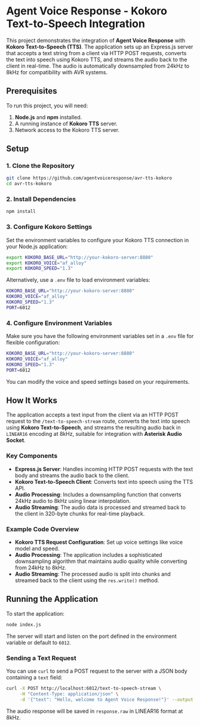 # Agent Voice Response - Kokoro Text-to-Speech Integration

This project demonstrates the integration of **Agent Voice Response** with **Kokoro Text-to-Speech (TTS)**. The application sets up an Express.js server that accepts a text string from a client via HTTP POST requests, converts the text into speech using Kokoro TTS, and streams the audio back to the client in real-time. The audio is automatically downsampled from 24kHz to 8kHz for compatibility with AVR systems.

## Prerequisites

To run this project, you will need:

1. **Node.js** and **npm** installed.
2. A running instance of **Kokoro TTS** server.
3. Network access to the Kokoro TTS server.

## Setup

### 1. Clone the Repository

```bash
git clone https://github.com/agentvoiceresponse/avr-tts-kokoro
cd avr-tts-kokoro
```

### 2. Install Dependencies

```bash
npm install
```

### 3. Configure Kokoro Settings

Set the environment variables to configure your Kokoro TTS connection in your Node.js application:

```bash
export KOKORO_BASE_URL="http://your-kokoro-server:8880"
export KOKORO_VOICE="af_alloy"
export KOKORO_SPEED="1.3"
```

Alternatively, use a `.env` file to load environment variables:

```bash
KOKORO_BASE_URL="http://your-kokoro-server:8880"
KOKORO_VOICE="af_alloy"
KOKORO_SPEED="1.3"
PORT=6012
```

### 4. Configure Environment Variables

Make sure you have the following environment variables set in a `.env` file for flexible configuration:

```bash
KOKORO_BASE_URL="http://your-kokoro-server:8880"
KOKORO_VOICE="af_alloy"
KOKORO_SPEED="1.3"
PORT=6012
```

You can modify the voice and speed settings based on your requirements.

## How It Works

The application accepts a text input from the client via an HTTP POST request to the `/text-to-speech-stream` route, converts the text into speech using **Kokoro Text-to-Speech**, and streams the resulting audio back in `LINEAR16` encoding at 8kHz, suitable for integration with **Asterisk Audio Socket**.

### Key Components

- **Express.js Server**: Handles incoming HTTP POST requests with the text body and streams the audio back to the client.
- **Kokoro Text-to-Speech Client**: Converts text into speech using the TTS API.
- **Audio Processing**: Includes a downsampling function that converts 24kHz audio to 8kHz using linear interpolation.
- **Audio Streaming**: The audio data is processed and streamed back to the client in 320-byte chunks for real-time playback.

### Example Code Overview

- **Kokoro TTS Request Configuration**: Set up voice settings like voice model and speed.
- **Audio Processing**: The application includes a sophisticated downsampling algorithm that maintains audio quality while converting from 24kHz to 8kHz.
- **Audio Streaming**: The processed audio is split into chunks and streamed back to the client using the `res.write()` method.

## Running the Application

To start the application:

```bash
node index.js
```

The server will start and listen on the port defined in the environment variable or default to `6012`.

### Sending a Text Request

You can use `curl` to send a POST request to the server with a JSON body containing a `text` field:

```bash
curl -X POST http://localhost:6012/text-to-speech-stream \
     -H "Content-Type: application/json" \
     -d '{"text": "Hello, welcome to Agent Voice Response!"}' --output response.raw
```

The audio response will be saved in `response.raw` in LINEAR16 format at 8kHz.